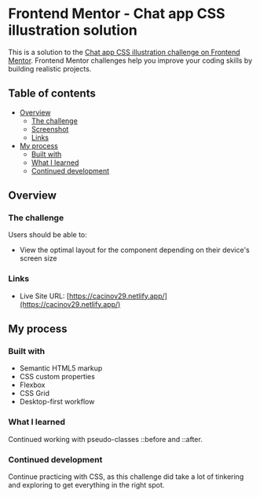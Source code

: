# Frontend Mentor - Chat app CSS illustration solution

This is a solution to the [Chat app CSS illustration challenge on Frontend Mentor](https://www.frontendmentor.io/challenges/chat-app-css-illustration-O5auMkFqY). Frontend Mentor challenges help you improve your coding skills by building realistic projects.

## Table of contents

- [Overview](#overview)
  - [The challenge](#the-challenge)
  - [Screenshot](#screenshot)
  - [Links](#links)
- [My process](#my-process)
  - [Built with](#built-with)
  - [What I learned](#what-i-learned)
  - [Continued development](#continued-development)

## Overview

### The challenge

Users should be able to:

- View the optimal layout for the component depending on their device's screen size

### Links

- Live Site URL: [https://cacinov29.netlify.app/](https://cacinov29.netlify.app/)

## My process

### Built with

- Semantic HTML5 markup
- CSS custom properties
- Flexbox
- CSS Grid
- Desktop-first workflow

### What I learned

Continued working with pseudo-classes ::before and ::after.

### Continued development

Continue practicing with CSS, as this challenge did take a lot of tinkering and exploring to get everything in the right spot.
